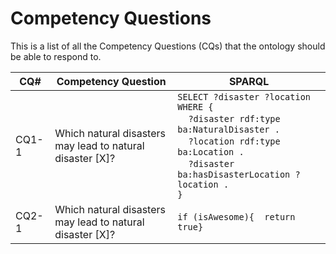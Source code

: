 # Competency Questions

This is a list of all the Competency Questions (CQs) that the ontology should be able to respond to.

CQ# | Competency Question | SPARQL
--- | ------------------- | ------
CQ1-1 | Which natural disasters may lead to natural disaster [X]? | `SELECT ?disaster ?location`<br/>`WHERE {`<br/>&nbsp;&nbsp;&nbsp;&nbsp;`?disaster rdf:type ba:NaturalDisaster .`<br/>&nbsp;&nbsp;&nbsp;&nbsp;`?location rdf:type ba:Location .`<br/>&nbsp;&nbsp;&nbsp;&nbsp;`?disaster ba:hasDisasterLocation ?location .`<br/>`}`
CQ2-1 | Which natural disasters may lead to natural disaster [X]? | `if (isAwesome){  return true}`


